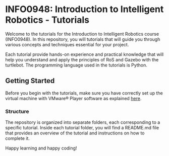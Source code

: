 # INFO0948: Introduction to Intelligent Robotics - Tutorials

Welcome to the tutorials for the Introduction to Intelligent Robotics course (INFO0948). In this repository, you will tutorials that will guide you through various concepts and techniques essential for your project.

Each tutorial provide hands-on experience and practical knowledge that will help you understand and apply the principles of RoS and Gazebo with the turtlebot.
The programming language used in the tutorials is Python.

## Getting Started

Before you begin with the tutorials, make sure you have correctly set up the virtual machine with VMware® Player software as explained [here](../setup/README.md).

### Structure

The repository is organized into separate folders, each corresponding to a specific tutorial. Inside each tutorial folder, you will find a README.md file that provides an overview of the tutorial and instructions on how to complete it.


Happy learning and happy coding!
